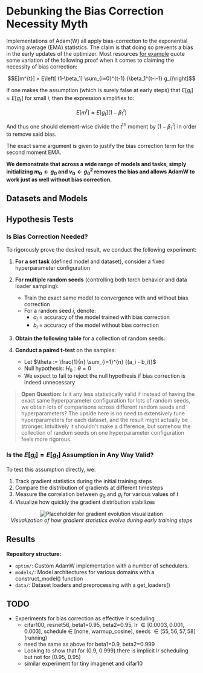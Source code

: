 # Debunking the Bias Correction Necessity Myth

Implementations of Adam(W) all apply bias-correction to the exponential moving average (EMA) statistics. The claim is that doing so prevents a bias in the early updates of the optimizer. Most resources [for example](https://stats.stackexchange.com/questions/366076/understanding-a-derivation-of-bias-correction-for-the-adam-optimizer) quote some variation of the following proof when it comes to claiming the necessity of bias correction:

$$E[m^{t}] = E\left[ (1-\beta_1) \sum_{i=0}^{t-1} {\beta_1^{t-i-1} g_i}\right]$$

If one makes the assumption (which is surely false at early steps) that $E[g_i] \approx E[g_t]$ for small $i$, then the expression simplifies to:

$$E[m^{t}] \approx E[g_t] (1-\beta_1^t)$$

And thus one should element-wise divide the $t^{\text{th}}$ moment by $(1-\beta_1^t)$ in order to remove said bias. 

The exact same argument is given to justify the bias correction term for the second moment EMA.

**We demonstrate that across a wide range of models and tasks, simply initializing $m_0 \leftarrow g_0$ and $v_0 \leftarrow g_0^2$ removes the bias and allows AdamW to work just as well without bias correction.**

## Datasets and Models

## Hypothesis Tests

### Is Bias Correction Needed?

To rigorously prove the desired result, we conduct the following experiment:

1. **For a set task** (defined model and dataset), consider a fixed hyperparameter configuration
2. **For multiple random seeds** (controlling both torch behavior and data loader sampling):
   - Train the exact same model to convergence with and without bias correction
   - For a random seed $i$, denote:
     - $a_i$ = accuracy of the model trained with bias correction
     - $b_i$ = accuracy of the model without bias correction
3. **Obtain the following table** for a collection of random seeds:

4. **Conduct a paired t-test** on the samples:
   - Let $\theta := \frac{1}{n} \sum_{i=1}^{n} {(a_i - b_i)}$
   - Null hypothesis: $H_0: \theta = 0$
   - We expect to fail to reject the null hypothesis if bias correction is indeed unnecessary

> **Open Question**: Is it any less statistically valid if instead of having the exact same hyperparameter configuration for lots of random seeds, we obtain lots of comparisons across different random seeds and hyperparameters? The upside here is no need to extensively tune hyperparameters for each dataset, and the result might actually be stronger. Intuitively it shouldn't make a difference, but somehow the collection of random seeds on one hyperparameter configuration feels more rigorous.

### Is the $E[g_i] = E[g_t]$ Assumption in Any Way Valid?

To test this assumption directly, we:

1. Track gradient statistics during the initial training steps
2. Compare the distribution of gradients at different timesteps
3. Measure the correlation between $g_0$ and $g_t$ for various values of $t$
4. Visualize how quickly the gradient distribution stabilizes

<div align="center">
<img src="https://via.placeholder.com/500x300?text=Gradient+Evolution+Visualization" alt="Placeholder for gradient evolution visualization"/>
<br>
<em>Visualization of how gradient statistics evolve during early training steps</em>
</div>

## Results



**Repository structure:**
- `optim/`: Custom AdamW implementation with a number of schedulers. 
- `models/`: Model architectures for various domains with a construct_model() function 
- `data/`: Dataset loaders and preprocessing with a get_loaders() 



## TODO
- Experiments for bias correction as effective lr sceduling  
   - cifar100, resnet56, beta1=0.95, beta2=0.95, lr $\in [0.0003, 0.001, 0.003]$, schedule $\in$ [none, warmup_cosine], seeds $\in [55, 56, 57, 58]$ (running)
   - need the same as above for beta1=0.9, beta2=0.999 
   - Looking to show that for (0.9, 0.999) there is implicit lr scheduling but not for (0.95, 0.95)
   - similar experiment for tiny imagenet and cifar10


